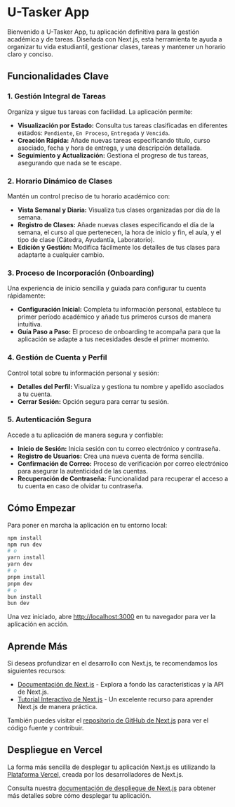 # U-Tasker App

Bienvenido a U-Tasker App, tu aplicación definitiva para la gestión académica y de tareas. Diseñada con Next.js, esta herramienta te ayuda a organizar tu vida estudiantil, gestionar clases, tareas y mantener un horario claro y conciso.

## Funcionalidades Clave

### 1. Gestión Integral de Tareas

Organiza y sigue tus tareas con facilidad. La aplicación permite:

-   **Visualización por Estado:** Consulta tus tareas clasificadas en diferentes estados: `Pendiente`, `En Proceso`, `Entregada` y `Vencida`.
-   **Creación Rápida:** Añade nuevas tareas especificando título, curso asociado, fecha y hora de entrega, y una descripción detallada.
-   **Seguimiento y Actualización:** Gestiona el progreso de tus tareas, asegurando que nada se te escape.

### 2. Horario Dinámico de Clases

Mantén un control preciso de tu horario académico con:

-   **Vista Semanal y Diaria:** Visualiza tus clases organizadas por día de la semana.
-   **Registro de Clases:** Añade nuevas clases especificando el día de la semana, el curso al que pertenecen, la hora de inicio y fin, el aula, y el tipo de clase (Cátedra, Ayudantía, Laboratorio).
-   **Edición y Gestión:** Modifica fácilmente los detalles de tus clases para adaptarte a cualquier cambio.

### 3. Proceso de Incorporación (Onboarding)

Una experiencia de inicio sencilla y guiada para configurar tu cuenta rápidamente:

-   **Configuración Inicial:** Completa tu información personal, establece tu primer período académico y añade tus primeros cursos de manera intuitiva.
-   **Guía Paso a Paso:** El proceso de onboarding te acompaña para que la aplicación se adapte a tus necesidades desde el primer momento.

### 4. Gestión de Cuenta y Perfil

Control total sobre tu información personal y sesión:

-   **Detalles del Perfil:** Visualiza y gestiona tu nombre y apellido asociados a tu cuenta.
-   **Cerrar Sesión:** Opción segura para cerrar tu sesión.

### 5. Autenticación Segura

Accede a tu aplicación de manera segura y confiable:

-   **Inicio de Sesión:** Inicia sesión con tu correo electrónico y contraseña.
-   **Registro de Usuarios:** Crea una nueva cuenta de forma sencilla.
-   **Confirmación de Correo:** Proceso de verificación por correo electrónico para asegurar la autenticidad de las cuentas.
-   **Recuperación de Contraseña:** Funcionalidad para recuperar el acceso a tu cuenta en caso de olvidar tu contraseña.

## Cómo Empezar

Para poner en marcha la aplicación en tu entorno local:

```bash
npm install
npm run dev
# o
yarn install
yarn dev
# o
pnpm install
pnpm dev
# o
bun install
bun dev
```

Una vez iniciado, abre [http://localhost:3000](http://localhost:3000) en tu navegador para ver la aplicación en acción.

## Aprende Más

Si deseas profundizar en el desarrollo con Next.js, te recomendamos los siguientes recursos:

-   [Documentación de Next.js](https://nextjs.org/docs) - Explora a fondo las características y la API de Next.js.
-   [Tutorial Interactivo de Next.js](https://nextjs.org/learn) - Un excelente recurso para aprender Next.js de manera práctica.

También puedes visitar el [repositorio de GitHub de Next.js](https://github.com/vercel/next.js) para ver el código fuente y contribuir.

## Despliegue en Vercel

La forma más sencilla de desplegar tu aplicación Next.js es utilizando la [Plataforma Vercel](https://vercel.com/new?utm_medium=default-template&filter=next.js&utm_source=create-next-app&utm_campaign=create-next-app-readme), creada por los desarrolladores de Next.js.

Consulta nuestra [documentación de despliegue de Next.js](https://nextjs.org/docs/app/building-your-application/deploying) para obtener más detalles sobre cómo desplegar tu aplicación.